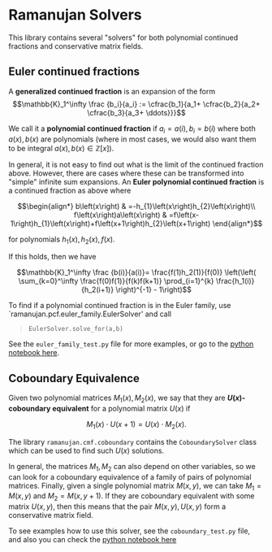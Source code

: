 # Ramanujan Solvers
This library contains several "solvers" for both polynomial continued fractions and conservative matrix fields.

## Euler continued fractions

A **generalized continued fraction** is an expansion of the form
$$\mathbb{K}_1^\infty \frac {b_i}{a_i} := \cfrac{b_1}{a_1+ \cfrac{b_2}{a_2+ \cfrac{b_3}{a_3+ \ddots}}}$$

We call it a **polynomial continued fraction** if $a_i=a(i), b_i=b(i)$ where both $a(x), b(x)$ are polynomials (where in most cases, we would also want them to be integral $a(x),b(x)\in\mathbb{Z}[x]$).

In general, it is not easy to find out what is the limit of the continued fraction above. However, there are cases where these can be transformed into "simple" infinite sum expansions.
An **Euler polynomial continued fraction** is a continued fraction as above where
```math
\begin{align*}
b\left(x\right) & =-h_{1}\left(x\right)h_{2}\left(x\right)\\
f\left(x\right)a\left(x\right) & =f\left(x-1\right)h_{1}\left(x\right)+f\left(x+1\right)h_{2}\left(x+1\right)
\end{align*}
```
for polynomials $h_1(x), h_2(x), f(x)$.

If this holds, then we have
```math
\mathbb{K}_1^\infty \frac {b(i)}{a(i)}= \frac{f(1)h_2(1)}{f(0)}  \left(\left( \sum_{k=0}^\infty \frac{f(0)f(1)}{f(k)f(k+1)} \prod_{i=1}^{k} \frac{h_1(i)}{h_2(i+1)} \right)^{-1} - 1\right)
```

To find if a polynomial continued fraction is in the Euler family, use `ramanujan.pcf.euler_family.EulerSolver' and call
> `EulerSolver.solve_for(a,b)`

See the `euler_family_test.py` file for more examples, or go to the [python notebook here](https://colab.research.google.com/drive/10aJ22X9LMhP_NNJCrcpDe0YLxXmTEfz3?usp=sharing).

## Coboundary Equivalence

Given two polynomial matrices $M_1(x), M_2(x)$, we say that they are **$U(x)$-coboundary equivalent** for a polynomial matrix $U(x)$ if
```math
M_1(x) \cdot U(x+1) = U(x) \cdot M_2(x).
```

The library `ramanujan.cmf.coboundary` contains the `CoboundarySolver` class which can be used to 
find such $U(x)$ solutions.

In general, the matrices $M_1, M_2$ can also depend on other variables, so we can look for a coboundary equivalence 
of a family of pairs of polynomial matrices.
Finally, given a single polynomial matrix $M(x,y)$, we can take $M_1 = M(x,y)$ and $M_2=M(x,y+1)$. If they are 
coboundary equivalent with some matrix $U(x,y)$, then this means that the pair 
$M(x,y), U(x,y)$ form a conservative matrix field.

To see examples how to use this solver, see the `coboundary_test.py` file, and also you can
check the [python notebook here](https://colab.research.google.com/drive/1SO0KPax6dYo7OD27I5TECCBx5uWIZXDi?usp=sharing)
